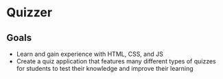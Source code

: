 # Quizzer

## Goals
* Learn and gain experience with HTML, CSS, and JS
* Create a quiz application that features many different types of quizzes for students to test their knowledge and improve their learning
